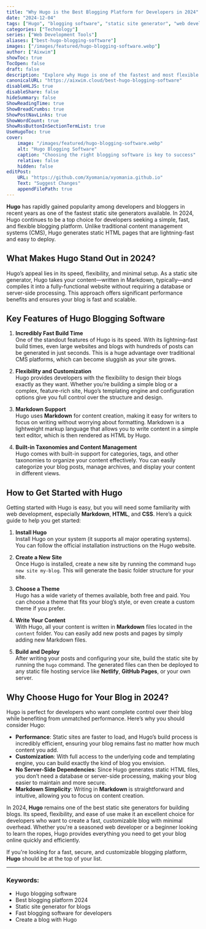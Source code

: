 ```yaml
---
title: "Why Hugo is the Best Blogging Platform for Developers in 2024"
date: "2024-12-04"
tags: ["Hugo", "blogging software", "static site generator", "web development", "developer tools"]
categories: ["Technology"]
series: ["Web Development Tools"]
aliases: ["best-hugo-blogging-software"]
images: ["/images/featured/hugo-blogging-software.webp"]
author: ["Aixwim"]
showToc: true
TocOpen: false
draft: false
description: "Explore why Hugo is one of the fastest and most flexible static site generators for blogging in 2024. Learn about its features, performance, and why it’s perfect for developers."
canonicalURL: "https://aixwim.cloud/best-hugo-blogging-software"
disableHLJS: true
disableShare: false
hideSummary: false
ShowReadingTime: true
ShowBreadCrumbs: true
ShowPostNavLinks: true
ShowWordCount: true
ShowRssButtonInSectionTermList: true
UseHugoToc: true
cover:
    image: "/images/featured/hugo-blogging-software.webp"
    alt: "Hugo Blogging Software"
    caption: "Choosing the right blogging software is key to success"
    relative: false
    hidden: false
editPost:
    URL: "https://github.com/Xyomania/xyomania.github.io"
    Text: "Suggest Changes"
    appendFilePath: true
---
```



**Hugo** has rapidly gained popularity among developers and bloggers in recent years as one of the fastest static site generators available. In 2024, Hugo continues to be a top choice for developers seeking a simple, fast, and flexible blogging platform. Unlike traditional content management systems (CMS), Hugo generates static HTML pages that are lightning-fast and easy to deploy.

## What Makes Hugo Stand Out in 2024?

Hugo’s appeal lies in its speed, flexibility, and minimal setup. As a static site generator, Hugo takes your content—written in Markdown, typically—and compiles it into a fully-functional website without requiring a database or server-side processing. This approach offers significant performance benefits and ensures your blog is fast and scalable.

<!--more-->

## Key Features of Hugo Blogging Software

1. **Incredibly Fast Build Time**  
   One of the standout features of Hugo is its speed. With its lightning-fast build times, even large websites and blogs with hundreds of posts can be generated in just seconds. This is a huge advantage over traditional CMS platforms, which can become sluggish as your site grows.

2. **Flexibility and Customization**  
   Hugo provides developers with the flexibility to design their blogs exactly as they want. Whether you’re building a simple blog or a complex, feature-rich site, Hugo’s templating engine and configuration options give you full control over the structure and design.

3. **Markdown Support**  
   Hugo uses **Markdown** for content creation, making it easy for writers to focus on writing without worrying about formatting. Markdown is a lightweight markup language that allows you to write content in a simple text editor, which is then rendered as HTML by Hugo.

4. **Built-in Taxonomies and Content Management**  
   Hugo comes with built-in support for categories, tags, and other taxonomies to organize your content effectively. You can easily categorize your blog posts, manage archives, and display your content in different views.

## How to Get Started with Hugo

Getting started with Hugo is easy, but you will need some familiarity with web development, especially **Markdown**, **HTML**, and **CSS**. Here’s a quick guide to help you get started:

1. **Install Hugo**  
   Install Hugo on your system (it supports all major operating systems). You can follow the official installation instructions on the Hugo website.

2. **Create a New Site**  
   Once Hugo is installed, create a new site by running the command `hugo new site my-blog`. This will generate the basic folder structure for your site.

3. **Choose a Theme**  
   Hugo has a wide variety of themes available, both free and paid. You can choose a theme that fits your blog’s style, or even create a custom theme if you prefer.

4. **Write Your Content**  
   With Hugo, all your content is written in **Markdown** files located in the `content` folder. You can easily add new posts and pages by simply adding new Markdown files.

5. **Build and Deploy**  
   After writing your posts and configuring your site, build the static site by running the `hugo` command. The generated files can then be deployed to any static file hosting service like **Netlify**, **GitHub Pages**, or your own server.

## Why Choose Hugo for Your Blog in 2024?

Hugo is perfect for developers who want complete control over their blog while benefiting from unmatched performance. Here’s why you should consider Hugo:

- **Performance**: Static sites are faster to load, and Hugo’s build process is incredibly efficient, ensuring your blog remains fast no matter how much content you add.
- **Customization**: With full access to the underlying code and templating engine, you can build exactly the kind of blog you envision.
- **No Server-Side Dependencies**: Since Hugo generates static HTML files, you don’t need a database or server-side processing, making your blog easier to maintain and more secure.
- **Markdown Simplicity**: Writing in **Markdown** is straightforward and intuitive, allowing you to focus on content creation.

In 2024, **Hugo** remains one of the best static site generators for building blogs. Its speed, flexibility, and ease of use make it an excellent choice for developers who want to create a fast, customizable blog with minimal overhead. Whether you're a seasoned web developer or a beginner looking to learn the ropes, Hugo provides everything you need to get your blog online quickly and efficiently.

If you're looking for a fast, secure, and customizable blogging platform, **Hugo** should be at the top of your list.

---

### Keywords:
- Hugo blogging software
- Best blogging platform 2024
- Static site generator for blogs
- Fast blogging software for developers
- Create a blog with Hugo
